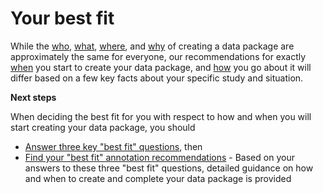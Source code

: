 # Your best fit
While the [who](../intro/who.md), [what](../intro/what.md), [where](../intro/where.md), and [why](../intro/why.md) of creating a data package are approximately the same for everyone, our recommendations for exactly [when](../intro/when.md) you start to create your data package, and [how](../intro/how.md) you go about it will differ based on a few key facts about your specific study and situation. 

**Next steps**

When deciding the best fit for you with respect to how and when you will start creating your data package, you should

* [Answer three key "best fit" questions](best-fit-questions.md), then
* [Find your "best fit" annotation recommendations](best-fit-annotation-recs.md) - Based on your answers to these three "best fit" questions, detailed guidance on how and when to create and complete your data package is provided  

